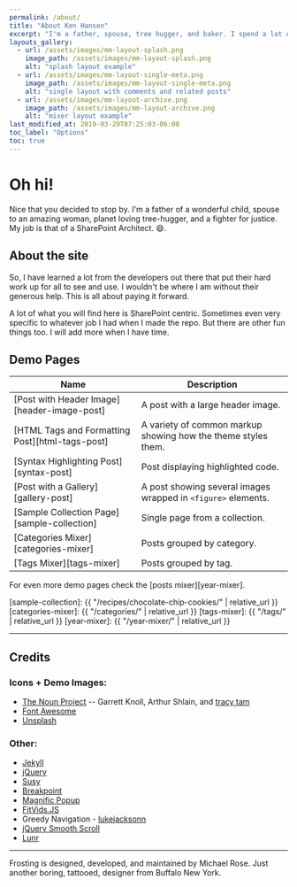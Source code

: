 ```yaml
---
permalink: /about/
title: "About Ken Hansen"
excerpt: "I'm a father, spouse, tree hugger, and baker. I spend a lot of time making SharePoint work for other people."
layouts_gallery:
  - url: /assets/images/mm-layout-splash.png
    image_path: /assets/images/mm-layout-splash.png
    alt: "splash layout example"
  - url: /assets/images/mm-layout-single-meta.png
    image_path: /assets/images/mm-layout-single-meta.png
    alt: "single layout with comments and related posts"
  - url: /assets/images/mm-layout-archive.png
    image_path: /assets/images/mm-layout-archive.png
    alt: "mixer layout example"
last_modified_at: 2019-03-29T07:25:03-06:00
toc_label: "Options"
toc: true
---
```


# Oh hi!

Nice that you decided to stop by. I'm a father of a wonderful child, spouse to an amazing woman, planet loving tree-hugger, and a fighter for justice. My job is that of a SharePoint Architect. :smile:.

<!-- {% include gallery id="layouts_gallery" caption="Examples of included layouts `splash`, `single`, and `archive`." %} -->

## About the site

So, I have learned a lot from the developers out there that put their hard work up for all to see and use. I wouldn't be where I am without their generous help. This is all about paying it forward.

A lot of what you will find here is SharePoint centric. Sometimes even very specific to whatever job I had when I made the repo. But there are other fun things too. I will add more when I have time.

## Demo Pages

| Name                                        | Description                                           |
| ------------------------------------------- | ----------------------------------------------------- |
| [Post with Header Image][header-image-post] | A post with a large header image. |
| [HTML Tags and Formatting Post][html-tags-post] | A variety of common markup showing how the theme styles them. |
| [Syntax Highlighting Post][syntax-post] | Post displaying highlighted code. |
| [Post with a Gallery][gallery-post] | A post showing several images wrapped in `<figure>` elements. |
| [Sample Collection Page][sample-collection] | Single page from a collection. |
| [Categories Mixer][categories-mixer] | Posts grouped by category. |
| [Tags Mixer][tags-mixer] | Posts grouped by tag. |

For even more demo pages check the [posts mixer][year-mixer].

[sample-collection]: {{ "/recipes/chocolate-chip-cookies/" | relative_url }}
[categories-mixer]: {{ "/categories/" | relative_url }}
[tags-mixer]: {{ "/tags/" | relative_url }}
[year-mixer]: {{ "/year-mixer/" | relative_url }}

---

## Credits

### Icons + Demo Images:

- [The Noun Project](https://thenounproject.com) -- Garrett Knoll, Arthur Shlain, and [tracy tam](https://thenounproject.com/tracytam)
- [Font Awesome](http://fontawesome.io/)
- [Unsplash](https://unsplash.com/)

### Other:

- [Jekyll](https://jekyllrb.com/)
- [jQuery](https://jquery.com/)
- [Susy](http://susy.oddbird.net/)
- [Breakpoint](http://breakpoint-sass.com/)
- [Magnific Popup](http://dimsemenov.com/plugins/magnific-popup/)
- [FitVids.JS](http://fitvidsjs.com/)
- Greedy Navigation - [lukejacksonn](https://codepen.io/lukejacksonn/pen/PwmwWV)
- [jQuery Smooth Scroll](https://github.com/kswedberg/jquery-smooth-scroll)
- [Lunr](http://lunrjs.com)

---

Frosting is designed, developed, and maintained by Michael Rose. Just another boring, tattooed, designer from Buffalo New York.
